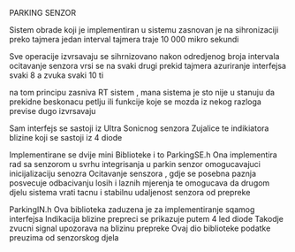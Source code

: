 PARKING SENZOR

Sistem obrade koji je implementiran u sistemu zasnovan je na sihronizaciji preko tajmera
jedan interval tajmera traje 10 000 mikro sekundi

Sve operacije izvrsavaju se sihrnizovano nakon odredjenog broja intervala
ocitavanje senzora vrsi se na svaki drugi prekid tajmera
azuriranje interfejsa svaki 8
a zvuka svaki 10 ti

na tom principu zasniva RT sistem , mana sistema je sto nije u stanuju da prekidne beskonacu petlju ili funkcije koje se mozda iz nekog razloga previse dugo izvrsavaju


Sam interfejs se sastoji iz
Ultra Sonicnog senzora
Zujalice
te indikiatora blizine koji se sastoji iz 4 diode

Implementirane se dvije mini Biblioteke i to
ParkingSE.h
    Ona implementira rad sa senzorom u svrhu integrisanja u parkin senzor omogucavajuci inicijalizaciju senozra
    Ocitavanje senszora , gdje se posebna paznja posvecuje odbacivanju losih i laznih mjerenja 
    te omogucava da drugom djelu sistema vrati tacnu i stabilnu udaljenost senzora od prepreke 

ParkingIN.h
    Ova biblioteka zaduzena je za implementiranje sqamog interfejsa 
        Indikacija blizine prepreci se prikazuje putem 4 led diode
        Takodje zvucni signal upozorava na blizinu prepreke
        Ovaj dio biblioteke podatke preuzima od senzorskog djela